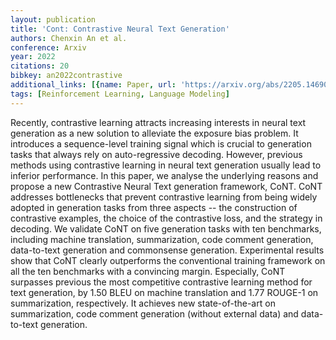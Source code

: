 ```yaml
---
layout: publication
title: 'Cont: Contrastive Neural Text Generation'
authors: Chenxin An et al.
conference: Arxiv
year: 2022
citations: 20
bibkey: an2022contrastive
additional_links: [{name: Paper, url: 'https://arxiv.org/abs/2205.14690'}]
tags: [Reinforcement Learning, Language Modeling]
---
```

Recently, contrastive learning attracts increasing interests in neural text
generation as a new solution to alleviate the exposure bias problem. It
introduces a sequence-level training signal which is crucial to generation
tasks that always rely on auto-regressive decoding. However, previous methods
using contrastive learning in neural text generation usually lead to inferior
performance. In this paper, we analyse the underlying reasons and propose a new
Contrastive Neural Text generation framework, CoNT. CoNT addresses bottlenecks
that prevent contrastive learning from being widely adopted in generation tasks
from three aspects -- the construction of contrastive examples, the choice of
the contrastive loss, and the strategy in decoding. We validate CoNT on five
generation tasks with ten benchmarks, including machine translation,
summarization, code comment generation, data-to-text generation and commonsense
generation. Experimental results show that CoNT clearly outperforms the
conventional training framework on all the ten benchmarks with a convincing
margin. Especially, CoNT surpasses previous the most competitive contrastive
learning method for text generation, by 1.50 BLEU on machine translation and
1.77 ROUGE-1 on summarization, respectively. It achieves new state-of-the-art
on summarization, code comment generation (without external data) and
data-to-text generation.